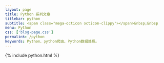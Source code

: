 ```yaml
---
layout: page
title: Python 系列文章
titlebar: python
subtitle: <span class="mega-octicon octicon-clippy"></span>&nbsp;&nbsp;这里分享关于 Python 的一切
menu: Python
css: ['blog-page.css']
permalink: /python
keywords: Python、python爬虫、Python数据处理。
---
```


{% include python.html %}
